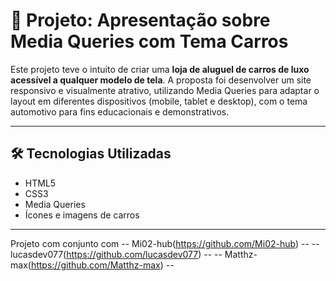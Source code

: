 # 🚗 Projeto: Apresentação sobre Media Queries com Tema Carros

Este projeto teve o intuito de criar uma **loja de aluguel de carros de luxo acessível a qualquer modelo de tela**. A proposta foi desenvolver um site responsivo e visualmente atrativo, utilizando Media Queries para adaptar o layout em diferentes dispositivos (mobile, tablet e desktop), com o tema automotivo para fins educacionais e demonstrativos.

---

## 🛠 Tecnologias Utilizadas

- HTML5
- CSS3
- Media Queries
- Ícones e imagens de carros

---
Projeto com conjunto com 
-- Mi02-hub(https://github.com/Mi02-hub) --
-- lucasdev077(https://github.com/lucasdev077) --
-- Matthz-max(https://github.com/Matthz-max) --
